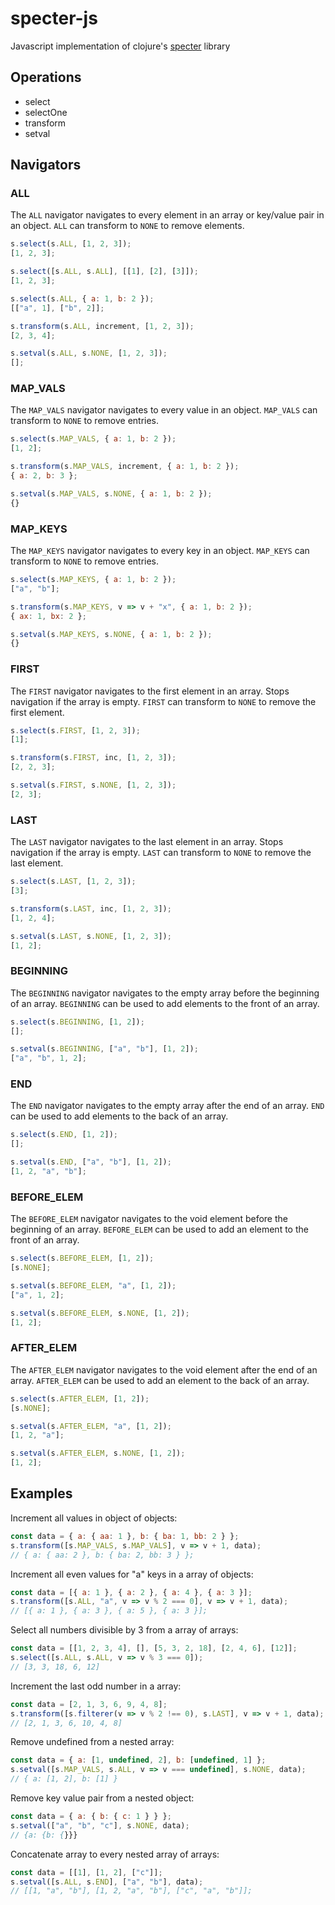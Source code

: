 # specter-js

Javascript implementation of clojure's [specter](https://github.com/nathanmarz/specter) library

## Operations

- select
- selectOne
- transform
- setval

## Navigators

### ALL

The `ALL` navigator navigates to every element in an array or key/value pair in an object. `ALL` can transform to `NONE` to remove elements.

```javascript
s.select(s.ALL, [1, 2, 3]);
[1, 2, 3];

s.select([s.ALL, s.ALL], [[1], [2], [3]]);
[1, 2, 3];

s.select(s.ALL, { a: 1, b: 2 });
[["a", 1], ["b", 2]];

s.transform(s.ALL, increment, [1, 2, 3]);
[2, 3, 4];

s.setval(s.ALL, s.NONE, [1, 2, 3]);
[];
```

### MAP_VALS

The `MAP_VALS` navigator navigates to every value in an object. `MAP_VALS` can transform to `NONE` to remove entries.

```javascript
s.select(s.MAP_VALS, { a: 1, b: 2 });
[1, 2];

s.transform(s.MAP_VALS, increment, { a: 1, b: 2 });
{ a: 2, b: 3 };

s.setval(s.MAP_VALS, s.NONE, { a: 1, b: 2 });
{}
```

### MAP_KEYS

The `MAP_KEYS` navigator navigates to every key in an object. `MAP_KEYS` can transform to `NONE` to remove entries.

```javascript
s.select(s.MAP_KEYS, { a: 1, b: 2 });
["a", "b"];

s.transform(s.MAP_KEYS, v => v + "x", { a: 1, b: 2 });
{ ax: 1, bx: 2 };

s.setval(s.MAP_KEYS, s.NONE, { a: 1, b: 2 });
{}
```

### FIRST

The `FIRST` navigator navigates to the first element in an array. Stops navigation if the array is empty. `FIRST` can transform to `NONE` to remove the first element.

```javascript
s.select(s.FIRST, [1, 2, 3]);
[1];

s.transform(s.FIRST, inc, [1, 2, 3]);
[2, 2, 3];

s.setval(s.FIRST, s.NONE, [1, 2, 3]);
[2, 3];
```

### LAST

The `LAST` navigator navigates to the last element in an array. Stops navigation if the array is empty. `LAST` can transform to `NONE` to remove the last element.

```javascript
s.select(s.LAST, [1, 2, 3]);
[3];

s.transform(s.LAST, inc, [1, 2, 3]);
[1, 2, 4];

s.setval(s.LAST, s.NONE, [1, 2, 3]);
[1, 2];
```

### BEGINNING

The `BEGINNING` navigator navigates to the empty array before the beginning of an array. `BEGINNING` can be used to add elements to the front of an array.

```javascript
s.select(s.BEGINNING, [1, 2]);
[];

s.setval(s.BEGINNING, ["a", "b"], [1, 2]);
["a", "b", 1, 2];
```

### END

The `END` navigator navigates to the empty array after the end of an array. `END` can be used to add elements to the back of an array.

```javascript
s.select(s.END, [1, 2]);
[];

s.setval(s.END, ["a", "b"], [1, 2]);
[1, 2, "a", "b"];
```

### BEFORE_ELEM

The `BEFORE_ELEM` navigator navigates to the void element before the beginning of an array. `BEFORE_ELEM` can be used to add an element to the front of an array.

```javascript
s.select(s.BEFORE_ELEM, [1, 2]);
[s.NONE];

s.setval(s.BEFORE_ELEM, "a", [1, 2]);
["a", 1, 2];

s.setval(s.BEFORE_ELEM, s.NONE, [1, 2]);
[1, 2];
```

### AFTER_ELEM

The `AFTER_ELEM` navigator navigates to the void element after the end of an array. `AFTER_ELEM` can be used to add an element to the back of an array.

```javascript
s.select(s.AFTER_ELEM, [1, 2]);
[s.NONE];

s.setval(s.AFTER_ELEM, "a", [1, 2]);
[1, 2, "a"];

s.setval(s.AFTER_ELEM, s.NONE, [1, 2]);
[1, 2];
```

## Examples

Increment all values in object of objects:

```javascript
const data = { a: { aa: 1 }, b: { ba: 1, bb: 2 } };
s.transform([s.MAP_VALS, s.MAP_VALS], v => v + 1, data);
// { a: { aa: 2 }, b: { ba: 2, bb: 3 } };
```

Increment all even values for "a" keys in a array of objects:

```javascript
const data = [{ a: 1 }, { a: 2 }, { a: 4 }, { a: 3 }];
s.transform([s.ALL, "a", v => v % 2 === 0], v => v + 1, data);
// [{ a: 1 }, { a: 3 }, { a: 5 }, { a: 3 }];
```

Select all numbers divisible by 3 from a array of arrays:

```javascript
const data = [[1, 2, 3, 4], [], [5, 3, 2, 18], [2, 4, 6], [12]];
s.select([s.ALL, s.ALL, v => v % 3 === 0]);
// [3, 3, 18, 6, 12]
```

Increment the last odd number in a array:

```javascript
const data = [2, 1, 3, 6, 9, 4, 8];
s.transform([s.filterer(v => v % 2 !== 0), s.LAST], v => v + 1, data);
// [2, 1, 3, 6, 10, 4, 8]
```

Remove undefined from a nested array:

```javascript
const data = { a: [1, undefined, 2], b: [undefined, 1] };
s.setval([s.MAP_VALS, s.ALL, v => v === undefined], s.NONE, data);
// { a: [1, 2], b: [1] }
```

Remove key value pair from a nested object:

```javascript
const data = { a: { b: { c: 1 } } };
s.setval(["a", "b", "c"], s.NONE, data);
// {a: {b: {}}}
```

Concatenate array to every nested array of arrays:

```javascript
const data = [[1], [1, 2], ["c"]];
s.setval([s.ALL, s.END], ["a", "b"], data);
// [[1, "a", "b"], [1, 2, "a", "b"], ["c", "a", "b"]];
```
